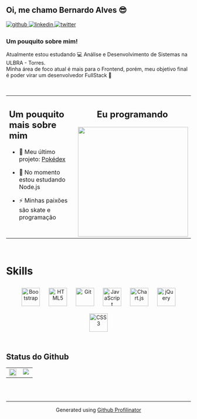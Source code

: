 ## Oi, me chamo Bernardo Alves 😎  
  
<a href="https://github.com/Bernardo-Alvess" target="_blank">
<img src=https://img.shields.io/badge/github-%2324292e.svg?&style=for-the-badge&logo=github&logoColor=white alt=github style="margin-bottom: 5px;" />
</a>
<a href="https://linkedin.com/in/BernardoRicardoAlves" target="_blank">
<img src=https://img.shields.io/badge/linkedin-%231E77B5.svg?&style=for-the-badge&logo=linkedin&logoColor=white alt=linkedin style="margin-bottom: 5px;" />
</a>
<a href="https://twitter.com/BernardoAlves__" target="_blank">
<img src=https://img.shields.io/badge/twitter-%2300acee.svg?&style=for-the-badge&logo=twitter&logoColor=white alt=twitter style="margin-bottom: 5px;" />
</a>  
  



### Um pouquito sobre mim!  
Atualmente estou estudando 💻 Análise e Desenvolvimento de Sistemas na ULBRA - Torres.<br/>
Minha área de foco atual é mais para o Frontend, porém, meu objetivo final é poder virar um desenvolvedor FullStack 🤯  
  

<br/>  

<table style='border: none'><tr><td valign="top" width="50%">

## Um pouquito mais sobre mim  
  

- 🔭 Meu último projeto: [Pokédex](https://bernardo-alvess.github.io/Pokedex/)  
  

- 🌱 No momento estou estudando Node.js  
  

- ⚡ Minhas paixões são skate e programação  


</td><td valign="top" width="50%">

## <div align="center">Eu programando</div>  
  

<div align="right">
<img src="https://www.fabiosilvalima.net/wp-content/uploads/2017/04/fabiosilvalima-macaco.gif" align="right" height="" width="300" />
</div>  


</td></tr></table>  

<br/>  

# Skills  
  

<div align="center">  
<img style="margin: 10px" src="https://profilinator.rishav.dev/skills-assets/bootstrap-plain.svg" alt="Bootstrap" height="50" />  
<img style="margin: 10px" src="https://profilinator.rishav.dev/skills-assets/html5-original-wordmark.svg" alt="HTML5" height="50" />  
<img style="margin: 10px" src="https://profilinator.rishav.dev/skills-assets/git-scm-icon.svg" alt="Git" height="50" />  
<img style="margin: 10px" src="https://profilinator.rishav.dev/skills-assets/javascript-original.svg" alt="JavaScript" height="50" />  
<img style="margin: 10px" src="https://profilinator.rishav.dev/skills-assets/logo-title.svg" alt="Chart.js" height="50" />  
<img style="margin: 10px" src="https://profilinator.rishav.dev/skills-assets/jquery.png" alt="jQuery" height="50" />  
<img style="margin: 10px" src="https://profilinator.rishav.dev/skills-assets/css3-original-wordmark.svg" alt="CSS3" height="50" />  
</div>  

<br/>  


## Status do Github  
<table><tr><td valign="top" width="50%">

<div align="center"><img src="https://github-readme-stats.vercel.app/api?username=Bernardo-Alvess&show_icons=true&theme=dark&count_private=true&hide_border=true" align="center" style="width: 100%" /></div>

</td><td valign="top" width="50%">

<div align="center"><img src="https://github-readme-stats.vercel.app/api/top-langs/?username=Bernardo-Alvess&hide_border=true&layout=compact&theme=dark" align="center" /></div>

</td></tr></table>  

<br/>  


<br />

----
<div align="center">Generated using <a href="https://profilinator.rishav.dev/" target="_blank">Github Profilinator</a></div>
